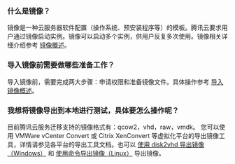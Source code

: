 ### 什么是镜像？
镜像是一种云服务器软件配置（操作系统、预安装程序等）的模板。腾讯云要求用户通过镜像启动实例。镜像可以启动多个实例，供用户反复多次使用。镜像相关详细介绍参考 [镜像概述](https://cloud.tencent.com/document/product/213/4940)。

### 导入镜像前需要做哪些准备工作？
导入镜像前，需要完成两大步骤：申请权限和准备镜像文件。具体操作参考 [导入镜像概述](https://cloud.tencent.com/document/product/213/4945)。

### 我想将镜像导出到本地进行测试，具体要怎么操作呢？
目前腾讯云服务迁移支持的镜像格式有：qcow2，vhd，raw，vmdk。
您可以使用 VMWare vCenter Convert 或 Citrix XenConvert 等虚拟化平台的导出镜像工具，详情请参见各平台的导出工具文档。也可以 [使用 disk2vhd 导出镜像（Windows）](https://cloud.tencent.com/document/product/213/17815#Usedisk2vhd) 和 [使用命令导出镜像（Linux）](https://cloud.tencent.com/document/product/213/17814#ExportImageForUsingCommand) 导出镜像。
